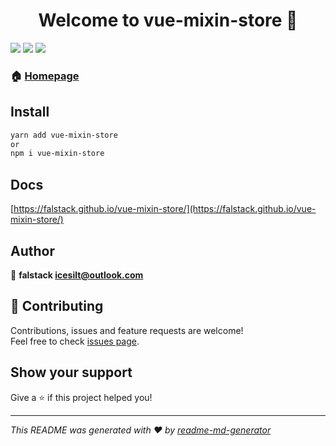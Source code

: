 <h1 align="center">Welcome to vue-mixin-store 👋</h1>
<p>
  <img src="https://img.shields.io/badge/version-1.1.34-blue.svg?cacheSeconds=2592000" />
  <img src="https://travis-ci.org/falstack/vue-mixin-store.svg?branch=master" />
  <a href="https://codecov.io/gh/falstack/vue-mixin-store">
    <img src="https://codecov.io/gh/falstack/vue-mixin-store/branch/master/graph/badge.svg" />
  </a>
</p>

### 🏠 [Homepage](https://github.com/falstack/vue-mixin-store)

## Install

```sh
yarn add vue-mixin-store
or
npm i vue-mixin-store
```

## Docs
[https://falstack.github.io/vue-mixin-store/](https://falstack.github.io/vue-mixin-store/)

## Author

👤 **falstack <icesilt@outlook.com>**


## 🤝 Contributing

Contributions, issues and feature requests are welcome!<br />Feel free to check [issues page](https://github.com/falstack/vue-mixin-store/issues).

## Show your support

Give a ⭐️ if this project helped you!

***
_This README was generated with ❤️ by [readme-md-generator](https://github.com/kefranabg/readme-md-generator)_
